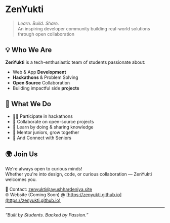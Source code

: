 # ZenYukti

> *Learn. Build. Share.*  
An inspiring developer community building real-world solutions through open collaboration

## 💡 Who We Are

**ZenYukti** is a tech-enthusiastic team of students passionate about:
- Web & App **Development**
- **Hackathons** & Problem Solving
- **Open Source** Collaboration
- Building impactful side **projects**

## 🚀 What We Do

- 👨‍💻 Participate in hackathons
- 🤝 Collaborate on open-source projects
- 🧠 Learn by doing & sharing knowledge
- 🌱 Mentor juniors, grow together
- 🤝 And Connect with Seniors

## 🌍 Join Us

We're always open to curious minds!  
Whether you're into design, code, or curious collaboration — ZenYukti welcomes you.

📩 Contact: [zenyukti@ayushhardeniya.site](mailto:zenyukti@ayushhardeniya.site)  
🌐 Website (Coming Soon) @ [https://zenyukti.github.io](https://zenyukti.github.io)

---
*“Built by Students. Backed by Passion.”*
